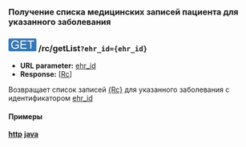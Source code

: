 ### Получение списка медицинских записей пациента для указанного заболевания

### ![GET](../../../img/get.png) /rc/getList`?ehr_id={ehr_id}`
* **URL parameter:** [ehr_id](../../../types/types.md#rc)
* **Response:** [[Rc](../../../types/types.md#rc)]

Возвращает список записей [{Rc}](../../../types/types.md#rc) для указанного заболевания c идентификатором [ehr_id](../../../types/types.md#rc)

#### Примеры
**[http](examples/getList.md)**
**[java](examples/getListJava.md)**